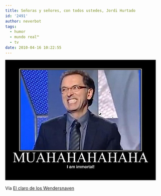 ```yaml
---
title: Señoras y señores, con todos ustedes, Jordi Hurtado
id: '2491'
author: neverbot
tags:
  - humor
  - mundo real™
  - tv
date: 2010-04-16 10:22:55
---
```


![201004161021.jpg](./senoras-y-senores-con-todos-ustedes-jordi-hurtado/201004161021.jpg)

Vía [El claro de los Wendersnaven](http://wendersnaven.tumblr.com/post/513037576/johntones-aureal-kaosbronazo)